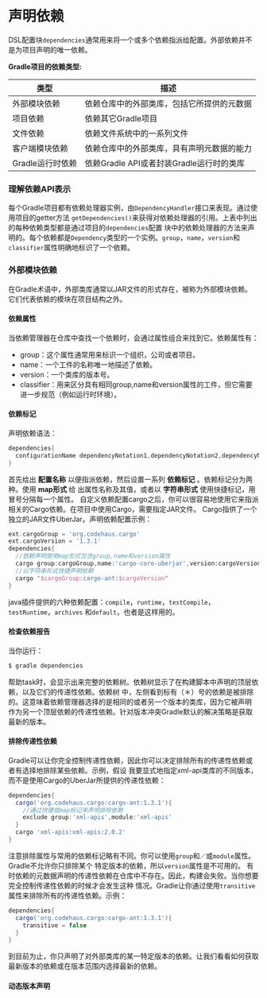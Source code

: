 声明依赖
========================
DSL配置块`dependencies`通常用来将一个或多个依赖指派给配置。外部依赖并不是为项目声明的唯一依赖。

**Gradle项目的依赖类型:**

类型|描述
---|---
外部模块依赖|依赖仓库中的外部类库，包括它所提供的元数据  
项目依赖|依赖其它Gradle项目
文件依赖|依赖文件系统中的一系列文件
客户端模块依赖|依赖仓库中的外部类库，具有声明元数据的能力
Gradle运行时依赖|依赖Gradle API或者封装Gradle运行时的类库

### 理解依赖API表示
每个Gradle项目都有依赖处理器实例，由`DependencyHandler`接口来表现。通过使用项目的getter方法
`getDependencies()`来获得对依赖处理器的引用。上表中列出的每种依赖类型都是通过项目的`dependencies`配置
块中的依赖处理器的方法来声明的。每个依赖都是`Dependency`类型的一个实例。`group`，`name`，`version`和
`classifier`属性明确地标识了一个依赖。

### 外部模块依赖
在Gradle术语中，外部类库通常以JAR文件的形式存在，被称为外部模块依赖。它们代表依赖的模块在项目结构之外。
#### 依赖属性
当依赖管理器在仓库中查找一个依赖时，会通过属性组合来找到它。依赖属性有：
+ group：这个属性通常用来标识一个组织，公司或者项目。
+ name：一个工件的名称唯一地描述了依赖。
+ version：一个类库的版本号。
+ classifier：用来区分具有相同group,name和version属性的工件，但它需要进一步规范（例如运行时环境）。

#### 依赖标记
声明依赖语法：
```gradle
dependencies{
  configurationName dependencyNotation1,dependencyNotation2,dependencyNotation3...
}
```
首先给出 **配置名称** 以便指派依赖，然后设置一系列 **依赖标记** 。依赖标记分为两种。使用 **map形式** 给
出属性名称及其值，或者以 **字符串形式** 使用快捷标记，用冒号分隔每一个属性。
自定义依赖配置cargo之后，你可以很容易地使用它来指派相关的Cargo依赖。在项目中使用Cargo，需要指定JAR文件。
Cargo指供了一个独立的JAR文件UberJar。声明依赖配置示例：
```gradle
ext.cargoGroup = 'org.codehaus.cargo'
ext.cargoVersion = '1.3.1'
dependencies{
  //依赖声明使用map形式包含group,name和version属性
  cargo group:cargoGroup,name:'cargo-core-uberjar',version:cargoVersion
  //以字符串形式快捷声明依赖
  cargo "$cargoGroup:cargo-ant:$cargoVersion"
}
```
java插件提供的六种依赖配置：`compile`，`runtime`，`testCompile`，`testRuntime`，`archives`
和`default`，也者是这样用的。
#### 检查依赖报告
当你运行：
```powershell
$ gradle dependencies
```
帮助task时，会显示出来完整的依赖树。依赖树显示了在构建脚本中声明的顶层依赖，以及它们的传递性依赖。依赖树
中，左侧看到标有（＊）号的依赖是被排除的。这意味着依赖管理器选择的是相同的或者另一个版本的类库，因为它被声明
作为另一个顶层依赖的传递性依赖。针对版本冲突Gradle默认的解决策略是获取最新的版本。
#### 排除传递性依赖
Gradle可以让你完全控制传递性依赖，因此你可以决定排除所有的传递性依赖或者有选择地排除某些依赖。示例，假设
我要显式地指定xml-api类库的不同版本，而不是使用Cargo的UberJar所提供的传递性依赖：
```gradle
dependencies{
  cargo('org.codehaus.cargo:cargo-ant:1.3.1'){
    //通过快捷或map标记来声明排除依赖
    exclude group:'xml-apis',module:'xml-apis'
  }
  cargo 'xml-apis:xml-apis:2.0.2'
}
```
注意排除属性与常用的依赖标记略有不同。你可以使用`group`和`／`或`module`属性。Gradle不允许你只排除某个
特定版本的依赖，所以`version`属性是不可用的。
有时依赖的元数据声明的传递性依赖在仓库中不存在。因此，构建会失败。当你想要完全控制传递性依赖的时候才会发生这种
情况。Gradle让你通过使用`transitive`属性来排除所有的传递性依赖。示例：
```gradle
dependencies{
  cargo('org.codehaus.cargo:cargo-ant:1.3.1'){
    transitive = false
  }
}
```
到目前为止，你只声明了对外部类库的某一特定版本的依赖。让我们看看如何获取最新版本的依赖或在版本范围内选择最新的依赖。
#### 动态版本声明
